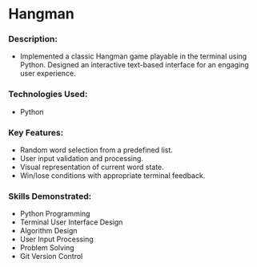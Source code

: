 # Hangman
### Description:
- Implemented a classic Hangman game playable in the terminal using Python.
Designed an interactive text-based interface for an engaging user experience.

### Technologies Used:
- Python

### Key Features:
- Random word selection from a predefined list.
- User input validation and processing.
- Visual representation of current word state.
- Win/lose conditions with appropriate terminal feedback.

### Skills Demonstrated:
- Python Programming
- Terminal User Interface Design
- Algorithm Design
- User Input Processing
- Problem Solving
- Git Version Control
